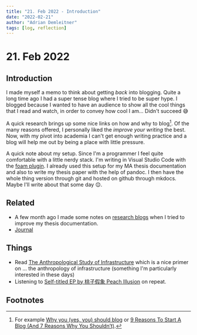```yaml
---
title: "21. Feb 2022 - Introduction"
date: "2022-02-21"
author: "Adrian Demleitner"
tags: [log, reflection]
---
```

# 21. Feb 2022
## Introduction

I made myself a memo to think about getting *back* into blogging. Quite a long time ago I had a super tense blog where I tried to be super hype. I blogged because I wanted to have an audience to show all the cool things that I read and watch, in order to convey how cool I am… Didn't succeed 😅

A quick research brings up some nice links on how and why to blog[^1]. Of the many reasons offered, I personally liked the *improve your writing* the best. Now, with my pivot into academia I can't get enough writing practice and a blog will help me out by being a place with little pressure.

A quick note about my setup. Since I'm a programmer I feel quite comfortable with a little nerdy stack. I'm writing in Visual Studio Code with the [foam plugin](https://foambubble.github.io/). I already used this setup for my MA thesis documentation and also to write my thesis paper with the help of pandoc. I then have the whole thing version through git and hosted on github through mkdocs. Maybe I'll write about that some day 😌.

## Related
- A few month ago I made some notes on [research blogs](notes/What%20are%20Research%20Blogs.md) when I tried to improve my thesis documentation.
- [Journal](pages/journal.md)

## Things
- Read [The Anthropological Study of Infrastructure](reading/@erikssonAnthropologicalStudyInfrastructure2016.md) which is a nice primer on … the anthropology of infrastructure (something I'm particularly interested in these days)
- Listening to [Self-titled EP by 桃子假象 Peach Illusion](https://qiiisnacksrecords.bandcamp.com/album/self-titled-ep) on repeat.

## Footnotes

[^1]: For example [Why you (yes, you) should blog](https://medium.com/@racheltho/why-you-yes-you-should-blog-7d2544ac1045) or [9 Reasons To Start A Blog (And 7 Reasons Why You Shouldn’t)](https://bloggingwizard.com/reasons-to-start-a-blog/).

